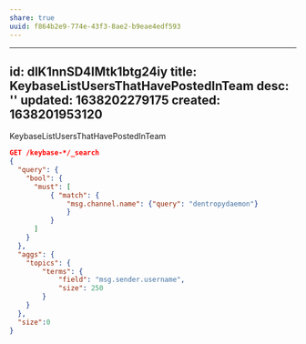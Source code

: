 ```yaml
---
share: true
uuid: f864b2e9-774e-43f3-8ae2-b9eae4edf593
---
```

---
id: dlK1nnSD4IMtk1btg24iy
title: KeybaseListUsersThatHavePostedInTeam
desc: ''
updated: 1638202279175
created: 1638201953120
---

KeybaseListUsersThatHavePostedInTeam

``` json
GET /keybase-*/_search
{   
  "query": {
    "bool": {
      "must": [
          { "match": {
              "msg.channel.name": {"query": "dentropydaemon"}
              }
          }
      ]
    }
  },
  "aggs": {
    "topics": {
        "terms": {
            "field": "msg.sender.username",
            "size": 250
        }
    }
  },
  "size":0
}
```
